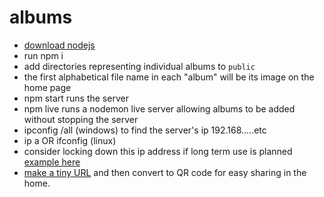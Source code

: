 # albums

- [download nodejs](https://nodejs.org/en/)
- run npm i
- add directories representing individual albums to `public`
- the first alphabetical file name in each "album" will be its image on the home page
- npm start runs the server
- npm live runs a nodemon live server allowing albums to be added without stopping the server
- ipconfig /all (windows) to find the server's ip 192.168.....etc
- ip a OR ifconfig (linux) 
- consider locking down this ip address if long term use is planned [example here](https://kb.netgear.com/25722/How-do-I-reserve-an-IP-address-on-my-NETGEAR-router)
- [make a tiny URL](https://tinyurl.com/app) and then convert to QR code for easy sharing in the home.
